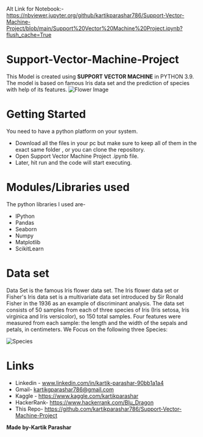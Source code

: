 Alt Link for Notebook:-
https://nbviewer.jupyter.org/github/kartikparashar786/Support-Vector-Machine-Project/blob/main/Support%20Vector%20Machine%20Project.ipynb?flush_cache=True
# **Support-Vector-Machine-Project**
This Model is created using **SUPPORT VECTOR MACHINE** in PYTHON 3.9.
The model is based on famous Iris data set and the prediction of species with help of its features.
![Flower Image](https://github.com/kartikparashar786/Support-Vector-Machine-Project/blob/main/How-to-Grow-Iris-Flowers-Cover.jpg)
# Getting Started
You need to have a python platform on your system.
* Download all the files in your pc but make sure to keep all of them in the exact same folder , or you can clone the repository.
* Open Support Vector Machine Project .ipynb file.
* Later, hit run and the code will start executing.
# Modules/Libraries used
The python libraries I used are-
* IPython
* Pandas
* Seaborn
* Numpy
* Matplotlib
* ScikitLearn
# Data set
Data Set is the famous Iris flower data set.
The Iris flower data set or Fisher's Iris data set is a multivariate data set introduced by Sir Ronald Fisher in the 1936 as an example of discriminant analysis.
The data set consists of 50 samples from each of three species of Iris (Iris setosa, Iris virginica and Iris versicolor), so 150 total samples. Four features were measured from each sample: the length and the width of the sepals and petals, in centimeters.
We Focus on the following three Species:

![Species](https://github.com/kartikparashar786/Support-Vector-Machine-Project/blob/main/images.jpg)






# Links
* Linkedin - www.linkedin.com/in/kartik-parashar-90bb1a1a4
* Gmail- kartikgparashar786@gmail.com
* Kaggle - https://www.kaggle.com/kartikparashar 
* HackerRank- https://www.hackerrank.com/Blu_Dragon
* This Repo- https://github.com/kartikparashar786/Support-Vector-Machine-Project 

**Made by-Kartik Parashar**  
